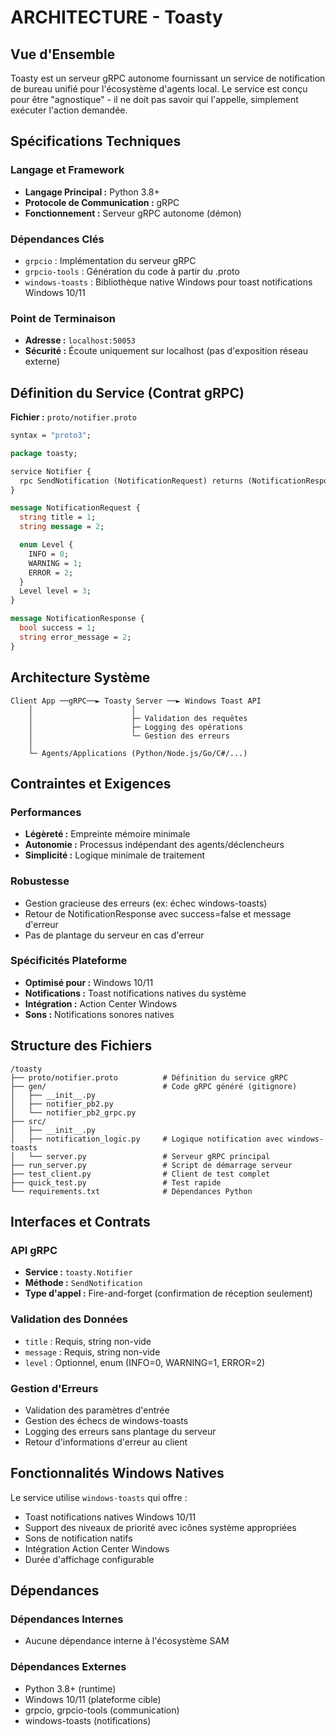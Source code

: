 # ARCHITECTURE - Toasty

## Vue d'Ensemble
Toasty est un serveur gRPC autonome fournissant un service de notification de bureau unifié pour l'écosystème d'agents local. Le service est conçu pour être "agnostique" - il ne doit pas savoir qui l'appelle, simplement exécuter l'action demandée.

## Spécifications Techniques

### Langage et Framework
- **Langage Principal :** Python 3.8+
- **Protocole de Communication :** gRPC
- **Fonctionnement :** Serveur gRPC autonome (démon)

### Dépendances Clés
- `grpcio` : Implémentation du serveur gRPC
- `grpcio-tools` : Génération du code à partir du .proto
- `windows-toasts` : Bibliothèque native Windows pour toast notifications Windows 10/11

### Point de Terminaison
- **Adresse :** `localhost:50053`
- **Sécurité :** Écoute uniquement sur localhost (pas d'exposition réseau externe)

## Définition du Service (Contrat gRPC)

**Fichier :** `proto/notifier.proto`

```protobuf
syntax = "proto3";

package toasty;

service Notifier {
  rpc SendNotification (NotificationRequest) returns (NotificationResponse);
}

message NotificationRequest {
  string title = 1;
  string message = 2;

  enum Level {
    INFO = 0;
    WARNING = 1;
    ERROR = 2;
  }
  Level level = 3;
}

message NotificationResponse {
  bool success = 1;
  string error_message = 2;
}
```

## Architecture Système

```
Client App ──gRPC──► Toasty Server ──► Windows Toast API
    │                      │
    │                      ├─ Validation des requêtes
    │                      ├─ Logging des opérations
    │                      └─ Gestion des erreurs
    │
    └─ Agents/Applications (Python/Node.js/Go/C#/...)
```

## Contraintes et Exigences

### Performances
- **Légèreté :** Empreinte mémoire minimale
- **Autonomie :** Processus indépendant des agents/déclencheurs
- **Simplicité :** Logique minimale de traitement

### Robustesse
- Gestion gracieuse des erreurs (ex: échec windows-toasts)
- Retour de NotificationResponse avec success=false et message d'erreur
- Pas de plantage du serveur en cas d'erreur

### Spécificités Plateforme
- **Optimisé pour :** Windows 10/11
- **Notifications :** Toast notifications natives du système
- **Intégration :** Action Center Windows
- **Sons :** Notifications sonores natives

## Structure des Fichiers

```
/toasty
├── proto/notifier.proto          # Définition du service gRPC
├── gen/                          # Code gRPC généré (gitignore)
│   ├── __init__.py
│   ├── notifier_pb2.py
│   └── notifier_pb2_grpc.py
├── src/
│   ├── __init__.py
│   ├── notification_logic.py     # Logique notification avec windows-toasts
│   └── server.py                 # Serveur gRPC principal
├── run_server.py                 # Script de démarrage serveur
├── test_client.py                # Client de test complet
├── quick_test.py                 # Test rapide
└── requirements.txt              # Dépendances Python
```

## Interfaces et Contrats

### API gRPC
- **Service :** `toasty.Notifier`
- **Méthode :** `SendNotification`
- **Type d'appel :** Fire-and-forget (confirmation de réception seulement)

### Validation des Données
- `title` : Requis, string non-vide
- `message` : Requis, string non-vide
- `level` : Optionnel, enum (INFO=0, WARNING=1, ERROR=2)

### Gestion d'Erreurs
- Validation des paramètres d'entrée
- Gestion des échecs de windows-toasts
- Logging des erreurs sans plantage du serveur
- Retour d'informations d'erreur au client

## Fonctionnalités Windows Natives

Le service utilise `windows-toasts` qui offre :
- Toast notifications natives Windows 10/11
- Support des niveaux de priorité avec icônes système appropriées
- Sons de notification natifs
- Intégration Action Center Windows
- Durée d'affichage configurable

## Dépendances

### Dépendances Internes
- Aucune dépendance interne à l'écosystème SAM

### Dépendances Externes
- Python 3.8+ (runtime)
- Windows 10/11 (plateforme cible)
- grpcio, grpcio-tools (communication)
- windows-toasts (notifications)